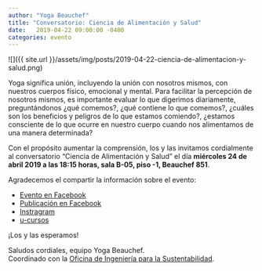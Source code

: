 ```yaml
---
author: "Yoga Beauchef"
title: "Conversatorio: Ciencia de Alimentación y Salud"
date:   2019-04-22 09:00:00 -0400
categories: evento
---
```

 
![]({{ site.url }}/assets/img/posts/2019-04-22-ciencia-de-alimentacion-y-salud.png)

Yoga significa unión, incluyendo la unión con nosotros mismos, con nuestros cuerpos físico, emocional y mental. Para facilitar la percepción de nosotros mismos, es importante evaluar lo que digerimos diariamente, preguntándonos ¿qué comemos?, ¿qué contiene lo que comemos?, ¿cuáles son los beneficios y peligros de lo que estamos comiendo?, ¿estamos consciente de lo que ocurre en nuestro cuerpo cuando nos alimentamos de una manera determinada?

Con el propósito aumentar la comprensión, los y las invitamos cordialmente al conversatorio “Ciencia de Alimentación y Salud” el día **miércoles 24 de abril 2019 a las 18:15 horas, sala B-05, piso -1, Beauchef 851**. 

Agradecemos el compartir la información sobre el evento:
- [Evento en Facebook](https://www.facebook.com/events/610657469451585/)
- [Publicación en Facebook](https://www.facebook.com/CampusSustentableFCFM/photos/a.252799274843918/1057149967742174/?type=3&theater)
- [Instragram](https://www.instagram.com/p/BwkdOaHh6w9/?utm_source=ig_web_button_share_sheet) 
- [u-cursos](https://www.u-cursos.cl/ingenieria/2/foro_institucion/o/2218280) 

¡Los y las esperamos!

Saludos cordiales, equipo Yoga Beauchef.
<br />Coordinado con la [Oficina de Ingeniería para la Sustentabilidad](http://ingenieria.uchile.cl/sustentabilidad).


